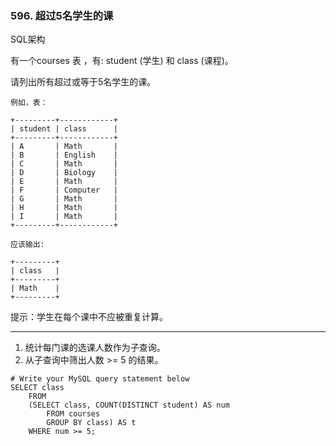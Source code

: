 ### 596. 超过5名学生的课

SQL架构

有一个courses 表 ，有: student (学生) 和 class (课程)。

请列出所有超过或等于5名学生的课。

    例如，表：
    
    +---------+------------+
    | student | class      |
    +---------+------------+
    | A       | Math       |
    | B       | English    |
    | C       | Math       |
    | D       | Biology    |
    | E       | Math       |
    | F       | Computer   |
    | G       | Math       |
    | H       | Math       |
    | I       | Math       |
    +---------+------------+
    
    应该输出:
    
    +---------+
    | class   |
    +---------+
    | Math    |
    +---------+

 

提示：学生在每个课中不应被重复计算。
***
1. 统计每门课的选课人数作为子查询。
2. 从子查询中筛出人数 >= 5 的结果。
```
# Write your MySQL query statement below
SELECT class
    FROM 
    (SELECT class, COUNT(DISTINCT student) AS num
        FROM courses
        GROUP BY class) AS t
    WHERE num >= 5;
```